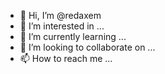- 👋 Hi, I’m @redaxem
- 👀 I’m interested in ...
- 🌱 I’m currently learning ...
- 💞️ I’m looking to collaborate on ...
- 📫 How to reach me ...

<!---
redaxem/redaxem is a ✨ special ✨ repository because its `README.md` (this file) appears on your GitHub profile.
You can click the Preview link to take a look at your changes.
--->
